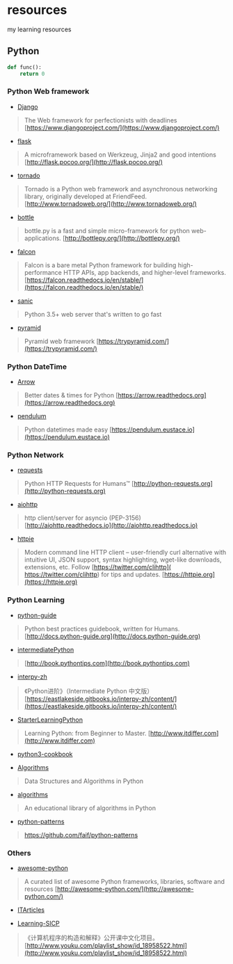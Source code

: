 # resources
my learning resources

## Python

```python
def func():
    return 0
```

### Python Web framework
- [Django](https://github.com/django/django)

> The Web framework for perfectionists with deadlines
> [https://www.djangoproject.com/](https://www.djangoproject.com/)

- [flask](https://github.com/pallets/flask)

> A microframework based on Werkzeug, Jinja2 and good intentions [http://flask.pocoo.org/](http://flask.pocoo.org/)

- [tornado](https://github.com/tornadoweb/tornado)

> Tornado is a Python web framework and asynchronous
> networking library, originally developed at FriendFeed.
> [http://www.tornadoweb.org/](http://www.tornadoweb.org/)

- [bottle](https://github.com/bottlepy/bottle)

> bottle.py is a fast and simple micro-framework for python
> web-applications. [http://bottlepy.org/](http://bottlepy.org/)


- [falcon](https://github.com/falconry/falcon)

> Falcon is a bare metal Python framework for building
> high-performance HTTP APIs, app backends, and higher-level
> frameworks.
> [https://falcon.readthedocs.io/en/stable/](https://falcon.readthedocs.io/en/stable/)


- [sanic](https://github.com/channelcat/sanic)

> Python 3.5+ web server that's written to go fast

- [pyramid](https://github.com/Pylons/pyramid)

> Pyramid web framework [https://trypyramid.com/](https://trypyramid.com/)


### Python DateTime

- [Arrow](https://github.com/crsmithdev/arrow)

> Better dates & times for Python [https://arrow.readthedocs.org](https://arrow.readthedocs.org)

- [pendulum](https://github.com/sdispater/pendulum)

> Python datetimes made easy [https://pendulum.eustace.io](https://pendulum.eustace.io)


### Python Network

- [requests](https://github.com/kennethreitz/requests)

> Python HTTP Requests for Humans™ [http://python-requests.org](http://python-requests.org)

- [aiohttp](https://github.com/KeepSafe/aiohttp)

> http client/server for asyncio (PEP-3156) [http://aiohttp.readthedocs.io](http://aiohttp.readthedocs.io)

- [httpie](https://github.com/jkbrzt/httpie)

> Modern command line HTTP client – user-friendly curl alternative with intuitive UI, JSON support, syntax highlighting, wget-like downloads, extensions, etc. 
> Follow [https://twitter.com/clihttp]( https://twitter.com/clihttp)  for tips and updates. 
> [https://httpie.org](https://httpie.org)

### Python Learning
- [python-guide](https://github.com/kennethreitz/python-guide)

> Python best practices guidebook, written for Humans. [http://docs.python-guide.org](http://docs.python-guide.org)

- [intermediatePython](https://github.com/yasoob/intermediatePython)

> [http://book.pythontips.com](http://book.pythontips.com)

- [interpy-zh](https://github.com/eastlakeside/interpy-zh)

> 《Python进阶》（Intermediate Python 中文版） [https://eastlakeside.gitbooks.io/interpy-zh/content/](https://eastlakeside.gitbooks.io/interpy-zh/content/)

- [StarterLearningPython](https://github.com/qiwsir/StarterLearningPython)

> Learning Python: from Beginner to Master. [http://www.itdiffer.com](http://www.itdiffer.com)

- [python3-cookbook](http://python3-cookbook.readthedocs.io/zh_CN/latest/)

- [Algorithms](https://github.com/prakhar1989/Algorithms)

> Data Structures and Algorithms in Python

- [algorithms](https://github.com/nryoung/algorithms)

> An educational library of algorithms in Python

- [python-patterns](https://github.com/faif/python-patterns)

> https://github.com/faif/python-patterns

### Others
- [awesome-python](https://github.com/vinta/awesome-python)

> A curated list of awesome Python frameworks, libraries, software and resources [http://awesome-python.com/](http://awesome-python.com/)


- [ITArticles](https://github.com/qiwsir/ITArticles)


- [Learning-SICP](https://github.com/DeathKing/Learning-SICP)

> 《计算机程序的构造和解释》公开课中文化项目。[http://www.youku.com/playlist_show/id_18958522.html](http://www.youku.com/playlist_show/id_18958522.html)
